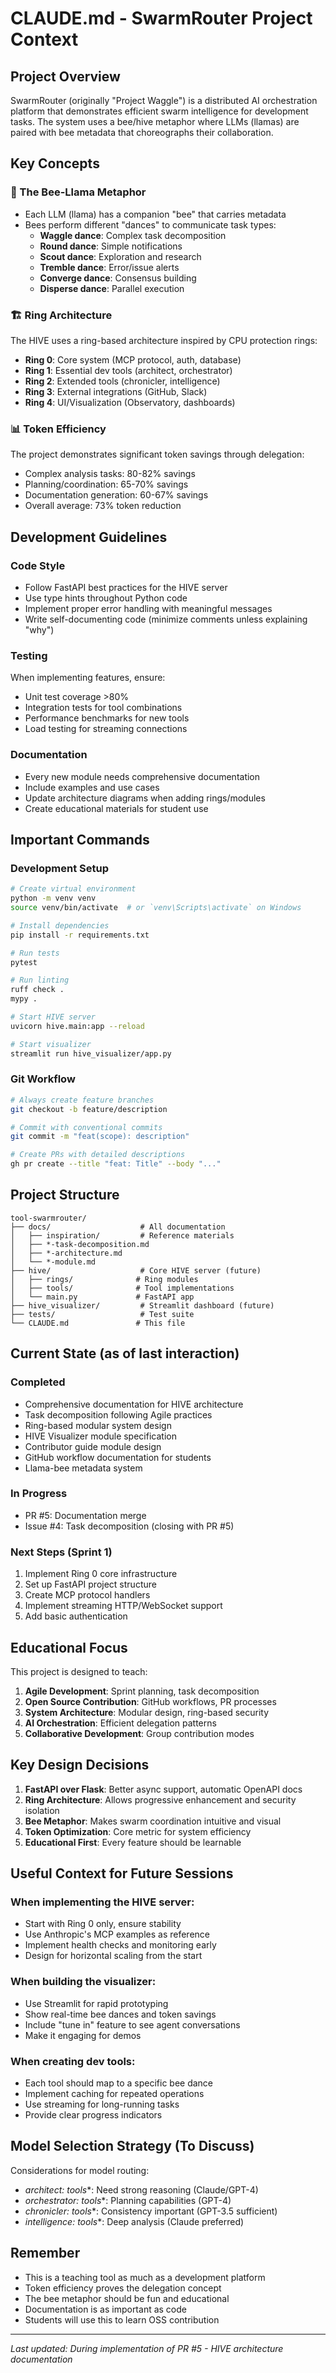 # CLAUDE.md - SwarmRouter Project Context

## Project Overview

SwarmRouter (originally "Project Waggle") is a distributed AI orchestration platform that demonstrates efficient swarm intelligence for development tasks. The system uses a bee/hive metaphor where LLMs (llamas) are paired with bee metadata that choreographs their collaboration.

## Key Concepts

### 🐝 The Bee-Llama Metaphor
- Each LLM (llama) has a companion "bee" that carries metadata
- Bees perform different "dances" to communicate task types:
  - **Waggle dance**: Complex task decomposition
  - **Round dance**: Simple notifications
  - **Scout dance**: Exploration and research
  - **Tremble dance**: Error/issue alerts
  - **Converge dance**: Consensus building
  - **Disperse dance**: Parallel execution

### 🏗️ Ring Architecture
The HIVE uses a ring-based architecture inspired by CPU protection rings:
- **Ring 0**: Core system (MCP protocol, auth, database)
- **Ring 1**: Essential dev tools (architect, orchestrator)
- **Ring 2**: Extended tools (chronicler, intelligence)
- **Ring 3**: External integrations (GitHub, Slack)
- **Ring 4**: UI/Visualization (Observatory, dashboards)

### 📊 Token Efficiency
The project demonstrates significant token savings through delegation:
- Complex analysis tasks: 80-82% savings
- Planning/coordination: 65-70% savings
- Documentation generation: 60-67% savings
- Overall average: 73% token reduction

## Development Guidelines

### Code Style
- Follow FastAPI best practices for the HIVE server
- Use type hints throughout Python code
- Implement proper error handling with meaningful messages
- Write self-documenting code (minimize comments unless explaining "why")

### Testing
When implementing features, ensure:
- Unit test coverage >80%
- Integration tests for tool combinations
- Performance benchmarks for new tools
- Load testing for streaming connections

### Documentation
- Every new module needs comprehensive documentation
- Include examples and use cases
- Update architecture diagrams when adding rings/modules
- Create educational materials for student use

## Important Commands

### Development Setup
```bash
# Create virtual environment
python -m venv venv
source venv/bin/activate  # or `venv\Scripts\activate` on Windows

# Install dependencies
pip install -r requirements.txt

# Run tests
pytest

# Run linting
ruff check .
mypy .

# Start HIVE server
uvicorn hive.main:app --reload

# Start visualizer
streamlit run hive_visualizer/app.py
```

### Git Workflow
```bash
# Always create feature branches
git checkout -b feature/description

# Commit with conventional commits
git commit -m "feat(scope): description"

# Create PRs with detailed descriptions
gh pr create --title "feat: Title" --body "..."
```

## Project Structure

```
tool-swarmrouter/
├── docs/                    # All documentation
│   ├── inspiration/         # Reference materials
│   ├── *-task-decomposition.md
│   ├── *-architecture.md
│   └── *-module.md
├── hive/                    # Core HIVE server (future)
│   ├── rings/              # Ring modules
│   ├── tools/              # Tool implementations
│   └── main.py             # FastAPI app
├── hive_visualizer/         # Streamlit dashboard (future)
├── tests/                   # Test suite
└── CLAUDE.md               # This file
```

## Current State (as of last interaction)

### Completed
- Comprehensive documentation for HIVE architecture
- Task decomposition following Agile practices
- Ring-based modular system design
- HIVE Visualizer module specification
- Contributor guide module design
- GitHub workflow documentation for students
- Llama-bee metadata system

### In Progress
- PR #5: Documentation merge
- Issue #4: Task decomposition (closing with PR #5)

### Next Steps (Sprint 1)
1. Implement Ring 0 core infrastructure
2. Set up FastAPI project structure
3. Create MCP protocol handlers
4. Implement streaming HTTP/WebSocket support
5. Add basic authentication

## Educational Focus

This project is designed to teach:
1. **Agile Development**: Sprint planning, task decomposition
2. **Open Source Contribution**: GitHub workflows, PR processes
3. **System Architecture**: Modular design, ring-based security
4. **AI Orchestration**: Efficient delegation patterns
5. **Collaborative Development**: Group contribution modes

## Key Design Decisions

1. **FastAPI over Flask**: Better async support, automatic OpenAPI docs
2. **Ring Architecture**: Allows progressive enhancement and security isolation
3. **Bee Metaphor**: Makes swarm coordination intuitive and visual
4. **Token Optimization**: Core metric for system efficiency
5. **Educational First**: Every feature should be learnable

## Useful Context for Future Sessions

### When implementing the HIVE server:
- Start with Ring 0 only, ensure stability
- Use Anthropic's MCP examples as reference
- Implement health checks and monitoring early
- Design for horizontal scaling from the start

### When building the visualizer:
- Use Streamlit for rapid prototyping
- Show real-time bee dances and token savings
- Include "tune in" feature to see agent conversations
- Make it engaging for demos

### When creating dev tools:
- Each tool should map to a specific bee dance
- Implement caching for repeated operations
- Use streaming for long-running tasks
- Provide clear progress indicators

## Model Selection Strategy (To Discuss)

Considerations for model routing:
- **architect:* tools**: Need strong reasoning (Claude/GPT-4)
- **orchestrator:* tools**: Planning capabilities (GPT-4)
- **chronicler:* tools**: Consistency important (GPT-3.5 sufficient)
- **intelligence:* tools**: Deep analysis (Claude preferred)

## Remember

- This is a teaching tool as much as a development platform
- Token efficiency proves the delegation concept
- The bee metaphor should be fun and educational
- Documentation is as important as code
- Students will use this to learn OSS contribution

---

*Last updated: During implementation of PR #5 - HIVE architecture documentation*